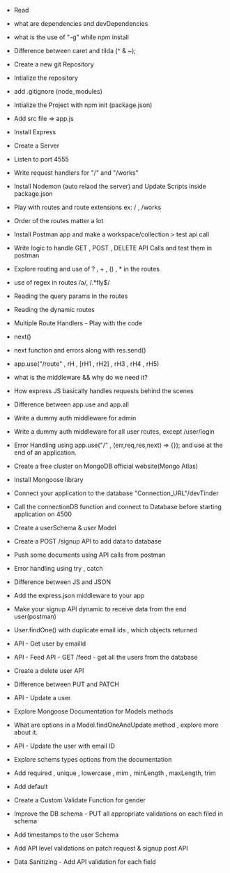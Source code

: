 - Read

- what are dependencies and devDependencies
- what is the use of "-g" while npm install
- Difference between caret and tilda (^ & ~);
- Create a new git Repository
- Intialize the repository
- add .gitignore (node_modules)
- Intialize the Project with npm init (package.json)
- Add src file => app.js
- Install Express
- Create a Server
- Listen to port 4555
- Write request handlers for "/" and "/works"
- Install Nodemon (auto relaod the server) and Update Scripts inside package.json
- Play with routes and route extensions ex: / , /works
- Order of the routes matter a lot
- Install Postman app and make a workspace/collection > test api call
- Write logic to handle GET , POST , DELETE API Calls and test them in postman
- Explore routing and use of ? , + , () , \* in the routes
- use of regex in routes /a/, /.\*fly$/
- Reading the query params in the routes
- Reading the dynamic routes

- Multiple Route Handlers - Play with the code
- next()
- next function and errors along with res.send()
- app.use("/route" , rH , [rH1 , rH2] , rH3 , rH4 , rH5)
- what is the middleware && why do we need it?
- How express JS basically handles requests behind the scenes
- Difference between app.use and app.all
- Write a dummy auth middleware for admin
- Write a dummy auth middleware for all user routes, except /user/login
- Error Handling using app.use("/" , (err,req,res,next) => {}); and use at the end of an application.

- Create a free cluster on MongoDB official website(Mongo Atlas)
- Install Mongoose library
- Connect your application to the database "Connection_URL"/devTinder
- Call the connectionDB function and connect to Database before starting application on 4500
- Create a userSchema & user Model
- Create a POST /signup API to add data to database
- Push some documents using API calls from postman
- Error handling using try , catch

- Difference between JS and JSON
- Add the express.json middleware to your app
- Make your signup API dynamic to receive data from the end user(postman)
- User.findOne() with duplicate email ids , which objects returned
- API - Get user by emailId
- API - Feed API - GET /feed - get all the users from the database
- Create a delete user API
- Difference between PUT and PATCH
- API - Update a user
- Explore Mongoose Documentation for Models methods
- What are options in a Model.findOneAndUpdate method , explore more about it.
- API - Update the user with email ID

- Explore schems types options from the documentation
- Add required , unique , lowercase , mim , minLength , maxLength, trim
- Add default
- Create a Custom Validate Function for gender
- Improve the DB schema - PUT all appropriate validations on each filed in schema
- Add timestamps to the user Schema
- Add API level validations on patch request & signup post API
- Data Sanitizing - Add API validation for each field
